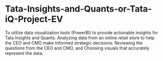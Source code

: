 # Tata-Insights-and-Quants-or-Tata-iQ-Project-EV

To utilize data visualization tools (PowerBI) to provide actionable insights for Tata Insights and Quants.
Analyzing data from an online retail store to help the CEO and CMO make informed strategic decisions.
Reviewing the questions from the CEO and CMO, and Choosing visuals that accurately represent the data.
